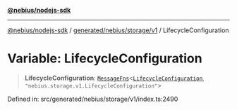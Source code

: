 [**@nebius/nodejs-sdk**](../../../../../README.md)

---

[@nebius/nodejs-sdk](../../../../../README.md) / [generated/nebius/storage/v1](../README.md) / LifecycleConfiguration

# Variable: LifecycleConfiguration

> **LifecycleConfiguration**: [`MessageFns`](../../../../../runtime/protos/core/interfaces/MessageFns.md)\<[`LifecycleConfiguration`](../interfaces/LifecycleConfiguration.md), `"nebius.storage.v1.LifecycleConfiguration"`\>

Defined in: src/generated/nebius/storage/v1/index.ts:2490
